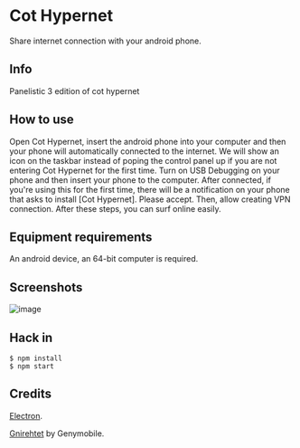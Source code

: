 ﻿# Cot Hypernet
Share internet connection with your android phone.
## Info
Panelistic 3 edition of cot hypernet
## How to use
Open Cot Hypernet, insert the android phone into your computer and then your phone will automatically connected to the internet. We will show an icon on the taskbar instead of poping the control panel up if you are not entering Cot Hypernet for the first time. Turn on USB Debugging on your phone and then insert your phone to the computer. After connected, if you're using this for the first time, there will be a notification on your phone that asks to install [Cot Hypernet]. Please accept. Then, allow creating VPN connection. After these steps, you can surf online easily.
## Equipment requirements
An android device, an 64-bit computer is required.
## Screenshots
![image](https://user-images.githubusercontent.com/107354861/208007559-f9298882-4db9-49a7-a8ed-e700fffcd885.png)
## Hack in
```
$ npm install  
$ npm start
```
## Credits
[Electron](https://github.com/electron/electron "Electron").

[Gnirehtet](https://github.com/Genymobile/gnirehtet "Gnirehtet") by Genymobile.
